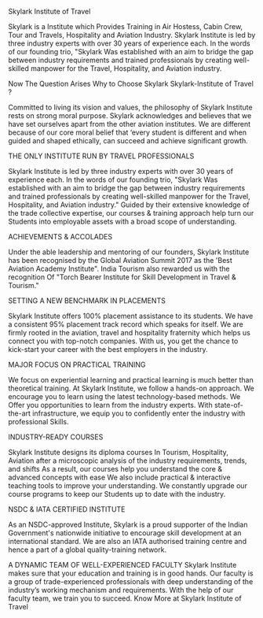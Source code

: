 Skylark Institute of Travel

Skylark is a Institute which Provides Training in Air Hostess, Cabin Crew, Tour and Travels, Hospitality and Aviation Industry. Skylark Institute is led by three industry experts with over 30 years of experience each. In the words of our founding trio, "Skylark Was established with an aim to bridge the gap between industry requirements and trained professionals by creating well-skilled manpower for the Travel, Hospitality, and Aviation industry. 

Now The Question Arises Why to Choose Skylark Skylark-Institute of Travel ?

Committed to living its vision and values, the philosophy of Skylark Institute rests on strong moral purpose. Skylark acknowledges and believes that we have set ourselves apart from the other aviation institutes. We are different because of our core moral belief that ‘every student is different and when guided and shaped ethically, can succeed and achieve significant growth.

THE ONLY INSTITUTE RUN BY TRAVEL PROFESSIONALS

Skylark Institute is led by three industry experts with over 30 years of experience each. In the words of our founding trio, "Skylark Was established with an aim to bridge the gap between industry requirements and trained professionals by creating well-skilled manpower for the Travel, Hospitality, and Aviation industry." Guided by their extensive knowledge of the trade collective expertise, our courses & training approach help turn our Students into employable assets with a broad scope of understanding.

ACHIEVEMENTS & ACCOLADES

Under the able leadership and mentoring of our founders, Skylark Institute has been recognised by the Global Aviation Summit 2017 as the 'Best Aviation Academy Institute". India Tourism also rewarded us with the recognition Of "Torch Bearer Institute for Skill Development in Travel & Tourism."

SETTING A NEW BENCHMARK IN PLACEMENTS

Skylark Institute offers 100% placement assistance to its students. We have a consistent 95% placement track record which speaks for itself. We are firmly rooted in the aviation, travel and hospitality fraternity which helps us connect you with top-notch companies. With us, you get the chance to kick-start your career with the best employers in the industry.

 MAJOR FOCUS ON PRACTICAL TRAINING
 
We focus on experiential learning and practical learning is much better than theoretical training. At Skylark Institute, we follow a hands-on approach. We encourage you to learn using the latest technology-based methods. We Offer you opportunities to learn from the industry experts. With state-of-the-art infrastructure, we equip you to confidently enter the industry with professional Skills.

 INDUSTRY-READY COURSES
 
Skylark Institute designs its diploma courses In Tourism, Hospitality, Aviation after a microscopic analysis of the industry requirements, trends, and shifts As a result, our courses help you understand the core & advanced concepts with ease We also include practical & interactive teaching tools to improve your understanding. We constantly upgrade our course programs to keep our Students up to date with the industry.

 NSDC & IATA CERTIFIED INSTITUTE
 
As an NSDC-approved Institute, Skylark is a proud supporter of the Indian Government's nationwide initiative to encourage skill development at an international standard. We are also an IATA authorised training centre and hence a part of a global quality-training network.

 A DYNAMIC TEAM OF WELL-EXPERIENCED FACULTY
Skylark Institute makes sure that your education and training is in good hands. Our faculty is a group of trade-experienced professionals with deep understanding of the industry’s working mechanism and requirements. With the help of our faculty team, we train you to succeed.
Know More at Skylark Institute of Travel



